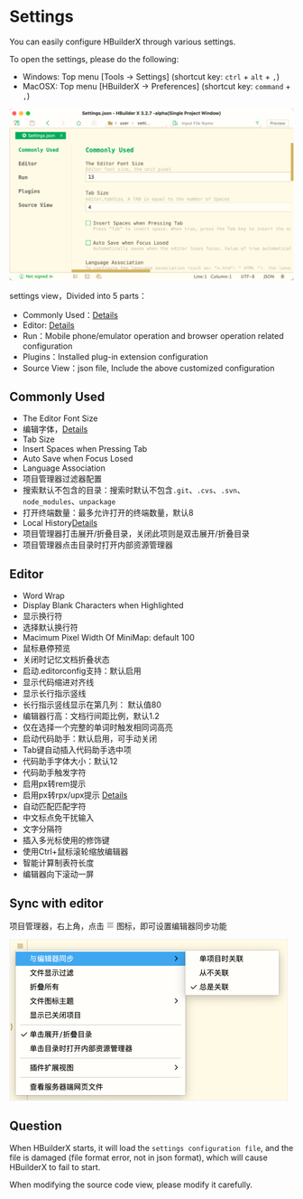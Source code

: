 # Settings

You can easily configure HBuilderX through various settings.

To open the settings, please do the following:

- Windows: Top menu [Tools -> Settings] (shortcut key: `ctrl` + `alt` + `,`)
- MacOSX: Top menu [HBuilderX -> Preferences] (shortcut key: `command` + `,`)

<img src="/static/snapshots/tutorial/settings/ui_settings_en.png" class="hd-img" />

settings view，Divided into 5 parts：

- Commonly Used：[Details](/Tutorial/setting?id=常用配置)
- Editor: [Details](/Tutorial/setting?id=编辑器配置)
- Run：Mobile phone/emulator operation and browser operation related configuration
- Plugins：Installed plug-in extension configuration
- Source View：json file, Include the above customized configuration

## Commonly Used

- The Editor Font Size
- 编辑字体，[Details](/Tutorial/settings/font)
- Tab Size
- Insert Spaces when Pressing Tab
- Auto Save when Focus Losed
- Language Association
- 项目管理器过滤器配置
- 搜索默认不包含的目录：搜索时默认不包含`.git`、`.cvs`、`.svn`、`node_modules`、`unpackage`
- 打开终端数量：最多允许打开的终端数量，默认8
- Local History[Details](/Tutorial/UserGuide/LocalHistory)
- 项目管理器打击展开/折叠目录，关闭此项则是双击展开/折叠目录
- 项目管理器点击目录时打开内部资源管理器

## Editor

- Word Wrap
- Display Blank Characters when Highlighted
- 显示换行符
- 选择默认换行符
- Macimum Pixel Width Of MiniMap: default 100
- 鼠标悬停预览
- 关闭时记忆文档折叠状态
- 启动.editorconfig支持：默认启用
- 显示代码缩进对齐线
- 显示长行指示竖线
- 长行指示竖线显示在第几列： 默认值80
- 编辑器行高：文档行间距比例，默认1.2
- 仅在选择一个完整的单词时触发相同词高亮
- 启动代码助手：默认启用，可手动关闭
- Tab键自动插入代码助手选中项
- 代码助手字体大小：默认12
- 代码助手触发字符
- 启用px转rem提示
- 启用px转rpx/upx提示 [Details](/Tutorial/settings/px-upx)
- 自动匹配匹配字符
- 中文标点免干扰输入
- 文字分隔符
- 插入多光标使用的修饰键
- 使用Ctrl+鼠标滚轮缩放编辑器
- 智能计算制表符长度
- 编辑器向下滚动一屏

## Sync with editor

<p>项目管理器，右上角，点击 <svg t="1631502274114" class="icon" viewBox="0 0 1024 1024" version="1.1" xmlns="http://www.w3.org/2000/svg" p-id="24803" width="14" height="14"><path d="M873.8304 552.96h-737.28c-22.528 0-40.96-18.432-40.96-40.96s18.432-40.96 40.96-40.96h737.28c22.528 0 40.96 18.432 40.96 40.96s-18.432 40.96-40.96 40.96zM873.8304 307.2h-737.28c-22.528 0-40.96-18.432-40.96-40.96s18.432-40.96 40.96-40.96h737.28c22.528 0 40.96 18.432 40.96 40.96s-18.432 40.96-40.96 40.96zM873.8304 798.72h-737.28c-22.528 0-40.96-18.432-40.96-40.96s18.432-40.96 40.96-40.96h737.28c22.528 0 40.96 18.432 40.96 40.96s-18.432 40.96-40.96 40.96z" p-id="24804" fill="#707070"></path></svg> 图标</svg>，即可设置编辑器同步功能</p>

<img src="/static/snapshots/tutorial/settings/sync.png" style="zoom: 50%;border: 1px solid #eee;" />


## Question

When HBuilderX starts, it will load the `settings configuration file`, and the file is damaged (file format error, not in json format), which will cause HBuilderX to fail to start.

When modifying the source code view, please modify it carefully.